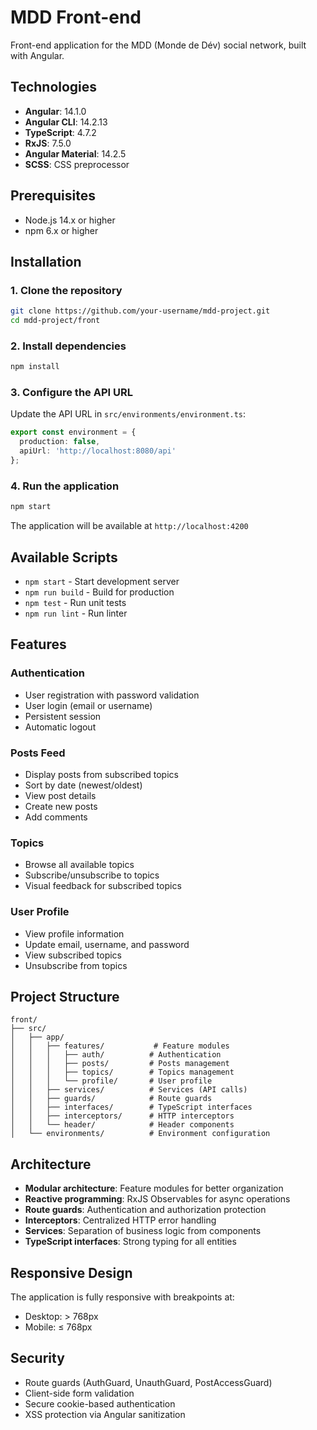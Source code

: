 # MDD Front-end

Front-end application for the MDD (Monde de Dév) social network, built with Angular.

## Technologies

- **Angular**: 14.1.0
- **Angular CLI**: 14.2.13
- **TypeScript**: 4.7.2
- **RxJS**: 7.5.0
- **Angular Material**: 14.2.5
- **SCSS**: CSS preprocessor

## Prerequisites

- Node.js 14.x or higher
- npm 6.x or higher

## Installation

### 1. Clone the repository

```bash
git clone https://github.com/your-username/mdd-project.git
cd mdd-project/front
```

### 2. Install dependencies

```bash
npm install
```

### 3. Configure the API URL

Update the API URL in `src/environments/environment.ts`:

```typescript
export const environment = {
  production: false,
  apiUrl: 'http://localhost:8080/api'
};
```

### 4. Run the application

```bash
npm start
```

The application will be available at `http://localhost:4200`

## Available Scripts

- `npm start` - Start development server
- `npm run build` - Build for production
- `npm test` - Run unit tests
- `npm run lint` - Run linter

## Features

### Authentication
- User registration with password validation
- User login (email or username)
- Persistent session
- Automatic logout

### Posts Feed
- Display posts from subscribed topics
- Sort by date (newest/oldest)
- View post details
- Create new posts
- Add comments

### Topics
- Browse all available topics
- Subscribe/unsubscribe to topics
- Visual feedback for subscribed topics

### User Profile
- View profile information
- Update email, username, and password
- View subscribed topics
- Unsubscribe from topics

## Project Structure

```
front/
├── src/
│   ├── app/
│   │   ├── features/           # Feature modules
│   │   │   ├── auth/          # Authentication
│   │   │   ├── posts/         # Posts management
│   │   │   ├── topics/        # Topics management
│   │   │   └── profile/       # User profile
│   │   ├── services/          # Services (API calls)
│   │   ├── guards/            # Route guards
│   │   ├── interfaces/        # TypeScript interfaces
│   │   ├── interceptors/      # HTTP interceptors
│   │   └── header/            # Header components
│   └── environments/          # Environment configuration
```

## Architecture

- **Modular architecture**: Feature modules for better organization
- **Reactive programming**: RxJS Observables for async operations
- **Route guards**: Authentication and authorization protection
- **Interceptors**: Centralized HTTP error handling
- **Services**: Separation of business logic from components
- **TypeScript interfaces**: Strong typing for all entities

## Responsive Design

The application is fully responsive with breakpoints at:
- Desktop: > 768px
- Mobile: ≤ 768px

## Security

- Route guards (AuthGuard, UnauthGuard, PostAccessGuard)
- Client-side form validation
- Secure cookie-based authentication
- XSS protection via Angular sanitization
